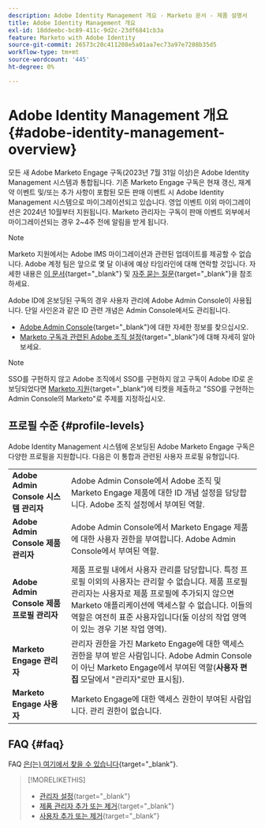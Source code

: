 ```yaml
---
description: Adobe Identity Management 개요 - Marketo 문서 - 제품 설명서
title: Adobe Identity Management 개요
exl-id: 18ddeebc-bc89-411c-9d2c-23df6841cb3a
feature: Marketo with Adobe Identity
source-git-commit: 26573c20c411208e5a01aa7ec73a97e7208b35d5
workflow-type: tm+mt
source-wordcount: '445'
ht-degree: 0%

---
```


# Adobe Identity Management 개요 {#adobe-identity-management-overview}

모든 새 Adobe Marketo Engage 구독(2023년 7월 31일 이상)은 Adobe Identity Management 시스템과 통합됩니다. 기존 Marketo Engage 구독은 현재 갱신, 재계약 이벤트 및/또는 추가 사항이 포함된 모든 판매 이벤트 시 Adobe Identity Management 시스템으로 마이그레이션되고 있습니다. 영업 이벤트 이외 마이그레이션은 2024년 10월부터 지원됩니다. Marketo 관리자는 구독이 판매 이벤트 외부에서 마이그레이션되는 경우 2~4주 전에 알림을 받게 됩니다.

>[!NOTE]
>
>Marketo 지원에서는 Adobe IMS 마이그레이션과 관련된 업데이트를 제공할 수 없습니다. Adobe 계정 팀은 앞으로 몇 달 이내에 예상 타임라인에 대해 연락할 것입니다. 자세한 내용은 [이 문서](/help/marketo/product-docs/administration/marketo-with-adobe-identity/subscription-and-user-migration/understanding-marketo-subscription-and-user-migration-to-the-adobe-admin-console.md){target="_blank"} 및 [자주 묻는 질문](/help/marketo/product-docs/administration/marketo-with-adobe-identity/faq.md){target="_blank"}을 참조하세요.

Adobe ID에 온보딩된 구독의 경우 사용자 관리에 Adobe Admin Console이 사용됩니다. 단일 사인온과 같은 ID 관련 개념은 Admin Console에서도 관리됩니다.

* [Adobe Admin Console](https://helpx.adobe.com/kr/enterprise/using/admin-console.html){target="_blank"}에 대한 자세한 정보를 찾으십시오.
* [Marketo 구독과 관련된 Adobe 조직 설정](https://helpx.adobe.com/kr/enterprise/using/set-up-identity.html){target="_blank"}에 대해 자세히 알아보세요.

>[!NOTE]
>
>SSO를 구현하지 않고 Adobe 조직에서 SSO를 구현하지 않고 구독이 Adobe ID로 온보딩되었다면 [Marketo 지원](https://nation.marketo.com/){target="_blank"}에 티켓을 제출하고 &quot;SSO를 구현하는 Admin Console의 Marketo&quot;로 주제를 지정하십시오.

## 프로필 수준 {#profile-levels}

Adobe Identity Management 시스템에 온보딩된 Adobe Marketo Engage 구독은 다양한 프로필을 지원합니다. 다음은 이 통합과 관련된 사용자 프로필 유형입니다.

<table>
 <tr>
  <td><strong>Adobe Admin Console 시스템 관리자</strong></td>
  <td>Adobe Admin Console에서 Adobe 조직 및 Marketo Engage 제품에 대한 ID 개념 설정을 담당합니다. Adobe 조직 설정에서 부여된 역할.</td>
 </tr>
 <tr>
  <td><strong>Adobe Admin Console 제품 관리자</strong></td>
  <td>Adobe Admin Console에서 Marketo Engage 제품에 대한 사용자 권한을 부여합니다. Adobe Admin Console에서 부여된 역할.</td>
 </tr>
 <tr>
  <td><strong>Adobe Admin Console 제품 프로필 관리자</strong></td>
  <td>제품 프로필 내에서 사용자 관리를 담당합니다. 특정 프로필 이외의 사용자는 관리할 수 없습니다. 제품 프로필 관리자는 사용자로 제품 프로필에 추가되지 않으면 Marketo 애플리케이션에 액세스할 수 없습니다. 이들의 역할은 여전히 표준 사용자입니다(둘 이상의 작업 영역이 있는 경우 기본 작업 영역).
</td>
 </tr>
 <tr>
  <td><strong>Marketo Engage 관리자</strong></td>
  <td>관리자 권한을 가진 Marketo Engage에 대한 액세스 권한을 부여 받은 사람입니다. Adobe Admin Console이 아닌 Marketo Engage에서 부여된 역할(<b>사용자 편집</b> 모달에서 "관리자"로만 표시됨).</td>
 </tr>
 <tr>
  <td><strong>Marketo Engage 사용자</strong></td>
  <td>Marketo Engage에 대한 액세스 권한이 부여된 사람입니다. 관리 권한이 없습니다.</td>
 </tr>
</table>

## FAQ {#faq}

FAQ [은(는) 여기에서 찾을 수 있습니다](/help/marketo/product-docs/administration/marketo-with-adobe-identity/faq.md){target="_blank"}.

>[!MORELIKETHIS]
>
>* [관리자 설정](/help/marketo/product-docs/administration/marketo-with-adobe-identity/admin-setup.md){target="_blank"}
>* [제품 관리자 추가 또는 제거](/help/marketo/product-docs/administration/marketo-with-adobe-identity/add-or-remove-a-product-admin.md){target="_blank"}
>* [사용자 추가 또는 제거](/help/marketo/product-docs/administration/marketo-with-adobe-identity/add-or-remove-a-user.md){target="_blank"}
